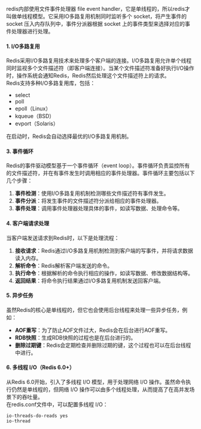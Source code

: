redis内部使用文件事件处理器 file event handler，它是单线程的，所以redis才叫做单线程模型。它采用IO多路复用机制同时监听多个 socket，将产生事件的 socket 压入内存队列中，事件分派器根据 socket 上的事件类型来选择对应的事件处理器进行处理。
#### 1. I/O多路复用
Redis采用I/O多路复用技术来处理多个客户端的连接。I/O多路复用允许单个线程同时监视多个文件描述符（即客户端连接）。当某个文件描述符准备好执行I/O操作时，操作系统会通知Redis，Redis然后处理这个文件描述符上的请求。<br />Redis支持多种I/O多路复用库，包括：

- select
- poll
- epoll（Linux）
- kqueue（BSD）
- evport（Solaris）

在启动时，Redis会自动选择最优的I/O多路复用机制。
#### 3. 事件循环
Redis的事件驱动模型基于一个事件循环（event loop）。事件循环负责监控所有的文件描述符，并在有事件发生时调用相应的事件处理器。事件循环主要包括以下几个步骤：

1. **事件检测**：使用I/O多路复用机制检测哪些文件描述符有事件发生。
2. **事件分派**：将发生事件的文件描述符分派给相应的事件处理器。
3. **事件处理**：调用事件处理器处理具体的事件，如读写数据、处理命令等。
#### 4. 客户端请求处理
当客户端发送请求到Redis时，以下是处理流程：

1. **接收请求**：Redis通过I/O多路复用机制检测到客户端的写事件，并将请求数据读入内存。
2. **解析命令**：Redis解析客户端发送的命令。
3. **执行命令**：根据解析的命令执行相应的操作，如读写数据、修改数据结构等。
4. **返回结果**：将命令执行结果通过I/O多路复用机制发送回客户端。
#### 5. 异步任务
虽然Redis的核心是单线程的，但它也会使用后台线程来处理一些异步任务，例如：

- **AOF重写**：为了防止AOF文件过大，Redis会在后台进行AOF重写。
- **RDB快照**：生成RDB快照的过程也是在后台进行的。
- **删除过期键**：Redis会定期检查并删除过期的键，这个过程也可以在后台线程中进行。
#### 6. 多线程 I/O（Redis 6.0+）
从Redis 6.0开始，引入了多线程 I/O 模型，用于处理网络 I/O 操作。虽然命令执行仍然是单线程的，但网络 I/O 操作可以由多个线程处理，从而提高了在高并发场景下的吞吐量。<br />在redis.conf文件中，可以配置多线程 I/O：
```
io-threads-do-reads yes
io-thread
```

